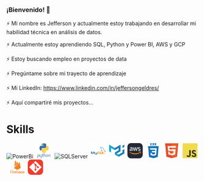 ### ¡Bienvenido! 👋

 ⚡ Mi nombre es Jefferson y actualmente estoy trabajando en desarrollar mi habilidad técnica en análisis de datos.

 ⚡ Actualmente estoy aprendiendo SQL, Python y Power BI, AWS y GCP

 ⚡ Estoy buscando empleo en proyectos de data

 ⚡ Pregúntame sobre mi trayecto de aprendizaje

 ⚡ Mi LinkedIn: https://www.linkedin.com/in/jeffersongeldres/

 ⚡ Aquí compartiré mis proyectos...
 
 
# Skills
<div>
  <img src="https://github.com/marclelijveld/Power-BI-Icons/blob/main/SVG/Power-BI.svg" title="PowerBi" alt="PowerBi" width="40" height="40"/>&nbsp;
  <img src="https://github.com/devicons/devicon/blob/master/icons/python/python-original-wordmark.svg" title="Python" alt="Python" width="40" height="40"/>&nbsp;
  <img src="https://i.postimg.cc/3wG7LGhM/21-215460-microsoft-sql-server-logo-png-microsoft-sql-server.png" title="SQLServer" alt="SQLServer" width="40" height="40"/>&nbsp;
  <img src="https://github.com/devicons/devicon/blob/master/icons/mysql/mysql-original-wordmark.svg" title="MySQL"  alt="MySQL" width="40" height="40"/>&nbsp;
  <img src="https://github.com/devicons/devicon/blob/master/icons/materialui/materialui-original.svg" title="Material UI" alt="Material UI" width="40" height="40"/>&nbsp;
  <img src="https://github.com/tandpfun/skill-icons/blob/main/icons/AWS-Dark.svg" title="AWS" alt="AWS " width="40" height="40"/>&nbsp;
  <img src="https://github.com/devicons/devicon/blob/master/icons/css3/css3-plain-wordmark.svg"  title="CSS3" alt="CSS" width="40" height="40"/>&nbsp;
  <img src="https://github.com/devicons/devicon/blob/master/icons/html5/html5-original.svg" title="HTML5" alt="HTML" width="40" height="40"/>&nbsp;
  <img src="https://github.com/devicons/devicon/blob/master/icons/javascript/javascript-original.svg" title="JavaScript" alt="JavaScript" width="40" height="40"/>&nbsp;
  <img src="https://github.com/devicons/devicon/blob/master/icons/firebase/firebase-plain-wordmark.svg" title="Firebase" alt="Firebase" width="40" height="40"/>&nbsp;
  <img src="https://github.com/tandpfun/skill-icons/blob/main/icons/Git.svg" title="Git"  alt="Git" width="40" height="40"/>&nbsp;
</div>
